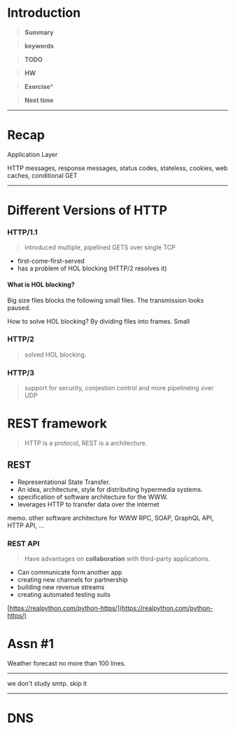 # Introduction 

>**Summary**
>

>**keywords**
>

>**TODO**
>

> **HW**
>
> 

>**Exercise*** 
>

> **Next time**
> 

*********
# Recap
Application Layer

HTTP messages, response messages, status codes, stateless, cookies, web caches, conditional GET

*****
# Different Versions of HTTP

### HTTP/1.1
> introduced multiple, pipelined GETS over single TCP
	
* first-come-first-served
* has a problem of HOL blocking (HTTP/2 resolves it)

#### What is HOL blocking?
Big size files blocks the following small files. The transmission looks paused.

How to solve HOL blocking?
By dividing files into frames. Small 
### HTTP/2
> solved HOL blocking.
### HTTP/3
> support for security, conjestion control and more pipelineing over UDP

# REST framework
> HTTP is a protocol, REST is a architecture.
## REST
* Representational State Transfer. 
* An idea, architecture, style for distributing hypermedia systems.
* specification of software architecture for the WWW.
* leverages HTTP to transfer data over the internet

memo. other software architecture for WWW
RPC, SOAP, GraphQL API, HTTP API, ...

### REST API
> Have advantages on **collaboration** with third-party applications.
* Can communicate form another app
* creating new channels for partnership
* building new revenue streams
* creating automated testing suits

[https://realpython.com/python-https/](https://realpython.com/python-https/)
# Assn #1 

Weather forecast
no more than 100 lines.

*****
we don't study smtp. skip it
*****
# DNS

